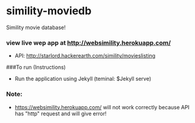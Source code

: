 # simility-moviedb
Simility movie database!

### view live wep app at http://websimility.herokuapp.com/

 - API: http://starlord.hackerearth.com/simility/movieslisting


###To run (Instructions)

 - Run the application using Jekyll (teminal: $Jekyll serve)

### Note:
 - https://websimility.herokuapp.com/ will not work correctly because API has "http" request and will give error! 
